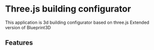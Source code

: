 # Three.js building configurator

This application is 3d building configurator based on three.js
Extended version of Blueprint3D

## Features
